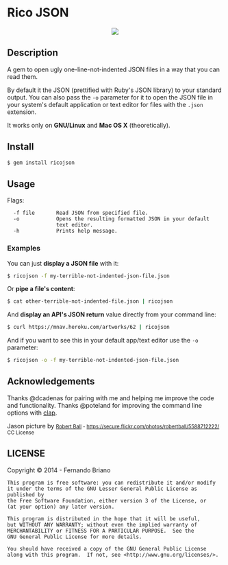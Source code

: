 # Rico JSON

<div align="center">
    <img src="http://i.imgur.com/D10XVTS.jpg">
</div>

## Description

A gem to open ugly one-line-not-indented JSON files in a way that you
can read them.

By default it the JSON (prettified with Ruby's JSON library)
to your standard output. You can also pass the `-o` parameter for it to open
the JSON file in your system's default application or text editor for
files with the `.json` extension.

It works only on **GNU/Linux** and **Mac OS X** (theoretically).

## Install

```bash
$ gem install ricojson
```

## Usage

Flags:

```
  -f file       Read JSON from specified file.
  -o            Opens the resulting formatted JSON in your default
                text editor.
  -h            Prints help message.
```

### Examples

You can just **display a JSON file** with it:
```bash
$ ricojson -f my-terrible-not-indented-json-file.json
```

Or **pipe a file's content**:
```bash
$ cat other-terrible-not-indented-file.json | ricojson
```

And **display an API's JSON return** value directly from your command line:
```bash
$ curl https://mnav.heroku.com/artworks/62 | ricojson
```

And if you want to see this in your default app/text editor use the
`-o` parameter:
```bash
$ ricojson -o -f my-terrible-not-indented-json-file.json
```

## Acknowledgements
Thanks @dcadenas for pairing with me and helping me improve the code and
functionality. Thanks @poteland for improving the command line options
with [clap](https://github.com/soveran/clap).

Jason picture by
<small>[Robert Ball](https://secure.flickr.com/photos/robertball/) -
https://secure.flickr.com/photos/robertball/5588712222/ CC
License</small>

## LICENSE

Copyright © 2014 - Fernando Briano

    This program is free software: you can redistribute it and/or modify
    it under the terms of the GNU Lesser General Public License as published by
    the Free Software Foundation, either version 3 of the License, or
    (at your option) any later version.

    This program is distributed in the hope that it will be useful,
    but WITHOUT ANY WARRANTY; without even the implied warranty of
    MERCHANTABILITY or FITNESS FOR A PARTICULAR PURPOSE.  See the
    GNU General Public License for more details.

    You should have received a copy of the GNU General Public License
    along with this program.  If not, see <http://www.gnu.org/licenses/>.
